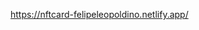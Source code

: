 <a href="https://nftcard-felipeleopoldino.netlify.app/">https://nftcard-felipeleopoldino.netlify.app/</a>
